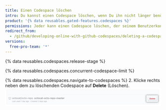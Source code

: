 ```yaml
---
title: Einen Codespace löschen
intro: Du kannst einen Codespace löschen, wenn Du ihn nicht länger benötigst.
product: '{% data reusables.gated-features.codespaces %}'
permissions: Jeder kann einen Codespace löschen, der seinem Benutzerkonto gehört.
redirect_from:
  - /github/developing-online-with-github-codespaces/deleting-a-codespace
versions:
  free-pro-team: '*'
---
```


{% data reusables.codespaces.release-stage %}

{% data reusables.codespaces.concurrent-codespace-limit %}

{% data reusables.codespaces.navigate-to-codespaces %}
2. Klicke rechts neben dem zu löschenden Codespace auf **Delete** (Löschen). ![Schaltfläche „Delete" (Löschen)](/assets/images/help/codespaces/delete-codespace.png)
